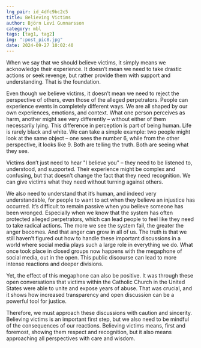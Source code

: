 ```yaml
---
lng_pair: id_4dfc9bc2c5
title: Believing Victims
author: Björn Leví Gunnarsson
category: mbl
tags: [tag1, tag2]
img: ":post_pic8.jpg"
date: 2024-09-27 10:02:40
---
```

When we say that we should believe victims, it simply means we acknowledge their experience. It doesn’t mean we need to take drastic actions or seek revenge, but rather provide them with support and understanding. That is the foundation.

Even though we believe victims, it doesn’t mean we need to reject the perspective of others, even those of the alleged perpetrators. People can experience events in completely different ways. We are all shaped by our own experiences, emotions, and context. What one person perceives as harm, another might see very differently – without either of them necessarily lying. This difference in perception is part of being human. Life is rarely black and white. We can take a simple example: two people might look at the same object – one sees the number 6, while from the other perspective, it looks like 9. Both are telling the truth. Both are seeing what they see.

Victims don’t just need to hear "I believe you" – they need to be listened to, understood, and supported. Their experience might be complex and confusing, but that doesn’t change the fact that they need recognition. We can give victims what they need without turning against others.

We also need to understand that it’s human, and indeed very understandable, for people to want to act when they believe an injustice has occurred. It’s difficult to remain passive when you believe someone has been wronged. Especially when we know that the system has often protected alleged perpetrators, which can lead people to feel like they need to take radical actions. The more we see the system fail, the greater the anger becomes. And that anger can grow in all of us.
The truth is that we still haven’t figured out how to handle these important discussions in a world where social media plays such a large role in everything we do. What once took place in closed groups now happens with the megaphone of social media, out in the open. This public discourse can lead to more intense reactions and deeper divisions.

Yet, the effect of this megaphone can also be positive. It was through these open conversations that victims within the Catholic Church in the United States were able to unite and expose years of abuse. That was crucial, and it shows how increased transparency and open discussion can be a powerful tool for justice.

Therefore, we must approach these discussions with caution and sincerity. Believing victims is an important first step, but we also need to be mindful of the consequences of our reactions. Believing victims means, first and foremost, showing them respect and recognition, but it also means approaching all perspectives with care and wisdom.
